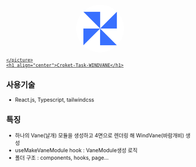 <p align="center">
  <a href="https://nextjs.org">
    <picture>
      <source media="(prefers-color-scheme: dark)" srcset="https://assets.vercel.com/image/upload/v1662130559/nextjs/Icon_dark_background.png">
      <svg width="128" height="128" viewBox="0 0 1550 1550" fill="none" xmlns="http://www.w3.org/2000/svg">
          <circle cx="775" cy="775" r="775" fill="white"/>
          <path d="M776 773.5L1320.5 230V773.5H776Z" fill="#3870FF"/>
          <path d="M775 774L1318.5 1318.5L775 1318.5L775 774Z" fill="#3870FF"/>
          <path d="M776.5 775L232 1318.5L232 775L776.5 775Z" fill="#3870FF"/>
          <path d="M777.5 773.5L234 229L777.5 229L777.5 773.5Z" fill="#3870FF"/>
      </svg>

    </picture>
    <h1 align="center">Croket-Task-WINDVANE</h1>
  </a>
</p>

## 사용기술
- React.js, Typescript, tailwindcss

## 특징
- 하나의 Vane(날개) 모듈을 생성하고 4면으로 렌더링 해 WindVane(바람개비) 생성
- useMakeVaneModule hook : VaneModule생성 로직
- 폴더 구조 : components, hooks, page...
